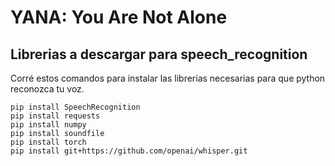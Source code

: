 # YANA: You Are Not Alone

## Librerias a descargar para speech_recognition

Corré estos comandos para instalar las librerías necesarias para que python reconozca tu voz.

```
pip install SpeechRecognition
pip install requests
pip install numpy
pip install soundfile
pip install torch
pip install git+https://github.com/openai/whisper.git
```
